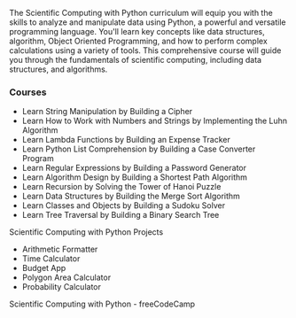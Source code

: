 The Scientific Computing with Python curriculum will equip you with the skills to analyze and manipulate data using Python, a powerful and versatile programming language. You'll learn key concepts like data structures, algorithm, Object Oriented Programming, and how to perform complex calculations using a variety of tools.
This comprehensive course will guide you through the fundamentals of scientific computing, including data structures, and algorithms.

<h3>Courses</h3>
<ul>
<li>Learn String Manipulation by Building a Cipher
<li>Learn How to Work with Numbers and Strings by Implementing the Luhn Algorithm
<li>Learn Lambda Functions by Building an Expense Tracker
<li>Learn Python List Comprehension by Building a Case Converter Program
<li>Learn Regular Expressions by Building a Password Generator
<li>Learn Algorithm Design by Building a Shortest Path Algorithm
<li>Learn Recursion by Solving the Tower of Hanoi Puzzle
<li>Learn Data Structures by Building the Merge Sort Algorithm
<li>Learn Classes and Objects by Building a Sudoku Solver
<li>Learn Tree Traversal by Building a Binary Search Tree
</ul>
Scientific Computing with Python Projects
<ul>
<li>Arithmetic Formatter
<li>Time Calculator
<li>Budget App
<li>Polygon Area Calculator
<li>Probability Calculator
</ul>

Scientific Computing with Python - freeCodeCamp
